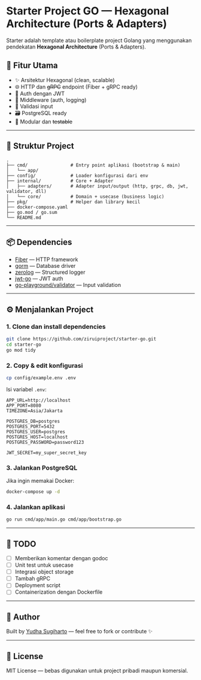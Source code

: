
# Starter Project GO — Hexagonal Architecture (Ports & Adapters)

Starter adalah template atau boilerplate project Golang yang menggunakan pendekatan **Hexagonal Architecture** (Ports & Adapters).

## 🚀 Fitur Utama

- ✨ Arsitektur Hexagonal (clean, scalable)
- 🌐 HTTP dan ~~gRPC~~ endpoint (Fiber + gRPC ready)
- 🔐 Auth dengan JWT
- 🧩 Middleware (auth, logging)
- 🧪 Validasi input
- 🗃️ PostgreSQL ready
- 🧰 Modular dan ~~testable~~

---

## 📁 Struktur Project

```
.
├── cmd/                # Entry point aplikasi (bootstrap & main)
│   └── app/
├── config/             # Loader konfigurasi dari env
├── internal/           # Core + Adapter
│   ├── adapters/       # Adapter input/output (http, grpc, db, jwt, validator, dll)
│   └── core/           # Domain + usecase (business logic)
├── pkg/                # Helper dan library kecil
├── docker-compose.yaml
├── go.mod / go.sum
└── README.md
````

---

## 📦 Dependencies

- [Fiber](https://github.com/gofiber/fiber) — HTTP framework
- [gorm](https://gorm.io/gorm) — Database driver
- [zerolog](https://github.com/rs/zerolog) — Structured logger
- [jwt-go](https://github.com/golang-jwt/jwt) — JWT auth
- [go-playground/validator](https://github.com/go-playground/validator) — Input validation

---

## ⚙️ Menjalankan Project

### 1. Clone dan install dependencies

```bash
git clone https://github.com/ziruiproject/starter-go.git
cd starter-go
go mod tidy
````

### 2. Copy & edit konfigurasi

```bash
cp config/example.env .env
```

Isi variabel `.env`:

```env
APP_URL=http://localhost
APP_PORT=8080
TIMEZONE=Asia/Jakarta

POSTGRES_DB=postgres
POSTGRES_PORT=5432
POSTGRES_USER=postgres
POSTGRES_HOST=localhost
POSTGRES_PASSWORD=password123

JWT_SECRET=my_super_secret_key

```

### 3. Jalankan PostgreSQL

Jika ingin memakai Docker:

```bash
docker-compose up -d
```

### 4. Jalankan aplikasi

```bash
go run cmd/app/main.go cmd/app/bootstrap.go
```

[//]: # (---)

[//]: # ()
[//]: # (## 🧪 Menjalankan Testing)

[//]: # ()
[//]: # (```bash)

[//]: # (go test ./...)

[//]: # (```)

---

## 📌 TODO

* [ ] Memberikan komentar dengan godoc
* [ ] Unit test untuk usecase
* [ ] Integrasi object storage
* [ ] Tambah gRPC
* [ ] Deployment script
* [ ] Containerization dengan Dockerfile

---

## 👤 Author

Built by [Yudha Sugiharto](https://github.com/ziruiproject) — feel free to fork or contribute ✨

---

## 📄 License

MIT License — bebas digunakan untuk project pribadi maupun komersial.
